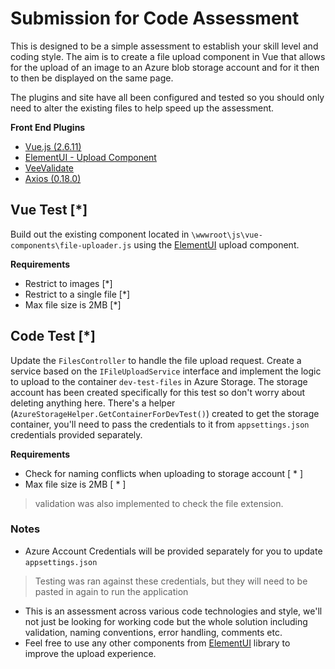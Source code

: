 # Submission for Code Assessment

This is designed to be a simple assessment to establish your skill level and coding style. The aim is to create a file upload component in Vue that allows for the upload of an image to an Azure blob storage account and for it then to then be displayed on the same page.

The plugins and site have all been configured and tested so you should only need to alter the existing files to help speed up the assessment. 

**Front End Plugins**
 - [Vue.js (2.6.11)](https://v2.vuejs.org/)
 - [ElementUI  - Upload Component](https://element.eleme.io/#/en-US/component/upload#upload)
 - [VeeValidate](https://vee-validate.logaretm.com/v2/)
 - [Axios (0.18.0)](https://github.com/axios/axios)

## Vue Test [*]
Build out the existing component located in `\wwwroot\js\vue-components\file-uploader.js` using the [ElementUI](https://element.eleme.io/#/en-US/component/upload#upload) upload component. 

**Requirements**
 - Restrict to images [*]
 - Restrict to a single file [*]
 - Max file size is 2MB [*]

## Code Test [*]
Update the `FilesController` to handle the file upload request. Create a service based on the `IFileUploadService` interface and implement the logic to upload to the container `dev-test-files` in Azure Storage. The storage account has been created specifically for this test so don't worry about deleting anything here. There's a helper (`AzureStorageHelper.GetContainerForDevTest()`) created to get the storage container, you'll need to pass the credentials to it from `appsettings.json` credentials provided separately.

**Requirements**
 - Check for naming conflicts when uploading to storage account [ * ]
 - Max file size is 2MB [ * ]
> validation was also implemented to check the file extension.

### Notes
 - Azure Account Credentials will be provided separately for you to update `appsettings.json`
> Testing was ran against these credentials, but they will need to be pasted in again to run the application
  
 - This is an assessment across various code technologies and style, we'll not just be looking for working code but the whole solution including validation, naming conventions, error handling, comments etc.
 - Feel free to use any other components from [ElementUI](https://element.eleme.io/#/en-US/component/installation) library to improve the upload experience.
